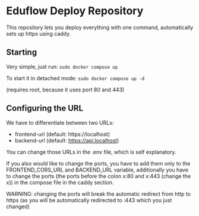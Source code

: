 # Eduflow Deploy Repository
This repository lets you deploy everything with one command, automatically sets up https using caddy.

## Starting
Very simple, just run:
`sudo docker compose up`

To start it in detached mode:
`sudo docker compose up -d`

(requires root, because it uses port 80 and 443)

## Configuring the URL

We have to differentiate between two URLs:

 - frontend-url (default: https://localhost)
 - backend-url (default: https://api.localhost)

You can change those URLs in the .env file, which is self explanatory.

If you also would like to change the ports, you have to add them only to the FRONTEND_CORS_URL and BACKEND_URL variable, additionally you have to change the ports (the ports before the colon x:80 and x:443 (change the x)) in the compose file in the caddy section. 

WARNING: changing the ports will break the automatic redirect from http to https (as you will be automatically redirected to :443 which you just changed)